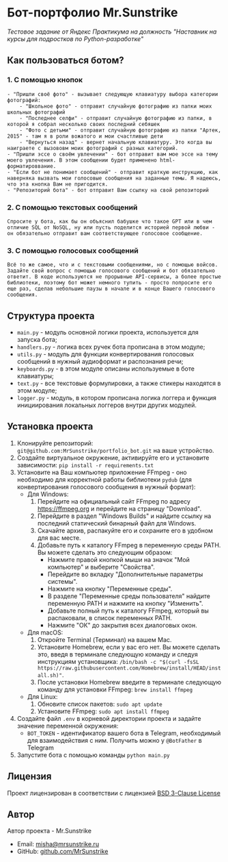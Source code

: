 # Бот-портфолио Mr.Sunstrike

_Тестовое задание от Яндекс Практикума на должность "Наставник на курсы для подростков по Python-разработке"_

## Как пользоваться ботом?

### 1. С помощью кнопок
    - "Пришли своё фото" - вызывает следующую клавиатуру выбора категории фотографий:
        - "Школьное фото" - отправит случайную фотографию из папки моих школьных фотографий
        - "Последнее селфи" - отправит случайную фотографию из папки, в которой я собрал несколько своих последний себяшек
        - "Фото с детьми" - отправит случайную фотографию из папки "Артек, 2015" - там я в роли вожатого и мои счастливые дети
        - "Вернуться назад" - вернет начальную клавиатуру. Это когда вы наиграете с вызововм моих фотографий с разных категорий.
    - "Пришли эссе о своём увлечении" - бот отправит вам мое эссе на тему моего увлечения. В этом сообщении будет применено html-форматироввание.
    - "Если бот не понимает сообщений" - отправит краткую инструкцию, как наверняка вызвать мои голосовые сообщения на заданные темы. Я надеюсь, что эта кнопка Вам не пригодится.
    - "Репозиторий бота" - бот отправит Вам ссылку на свой репозиторий
### 2. С помощью текстовых сообщений
    Спросите у бота, как бы он объяснил бабушке что такое GPT или в чем отличие SQL от NoSQL, ну или пусть поделится историей первой любви - он обязательно отправит вам соответствующее голосовое сообщение.
### 3. С помощью голосовых сообщений
    Всё то же самое, что и с текстовыми сообщениями, но с помощью войсов. Задайте свой вопрос с помощью голосового сообщений и бот обязательно ответит. В коде используются не прорывные API-сервисы, а более простые библиотеки, поэтому бот может немного тупить - просто попросите его еще раз, сделав небольшие паузы в начале и в конце Вашего голосового сообщения.

## Структура проекта

- `main.py` - модуль основной логики проекта, используется для запуска бота;
- `handlers.py` - логика всех ручек бота прописана в этом модуле;
- `utils.py` - модуль для функции конвертирования голосовых сообщений в нужный аудиоформат и распознания речи;
- `keyboards.py` - в этом модуле описаны используемые в боте клавиатуры;
- `text.py` - все текстовые формулировки, а также стикеры находятся в этом модуле;
- `logger.py` - модуль, в котором прописана логика логгера и функция инициирования локальных логгеров внутри других модулей.

## Установка проекта

1. Клонируйте репозиторий: `git@github.com:MrSunstrike/portfolio_bot.git` на ваше устройство.
2. Cоздайте виртуальное окружение, активируйте его и установите зависимости: `pip install -r requirements.txt`
3. Установите на Ваш компьютер приложение FFmpeg - оно необходимо для корректной работы библиотеки `pydub` (для конвертирования голосового сообщения в нужный формат):
    - Для Windows:
        1. Перейдите на официальный сайт FFmpeg по адресу https://ffmpeg.org и перейдите на страницу "Download".
        2. Перейдите в раздел "Windows Builds" и найдите ссылку на последний статический бинарный файл для Windows.
        3. Скачайте архив, распакуйте его и сохраните его в удобном для вас месте.
        4. Добавьте путь к каталогу FFmpeg в переменную среды PATH. Вы можете сделать это следующим образом:
            - Нажмите правой кнопкой мыши на значок "Мой компьютер" и выберите "Свойства".
            - Перейдите во вкладку "Дополнительные параметры системы".
            - Нажмите на кнопку "Переменные среды".
            - В разделе "Переменные среды пользователя" найдите переменную PATH и нажмите на кнопку "Изменить".
            - Добавьте полный путь к каталогу FFmpeg, который вы распаковали, в список переменных PATH.
            - Нажмите "ОК" до закрытия всех диалоговых окон.
    - Для macOS:
        1. Откройте Terminal (Терминал) на вашем Mac.
        2. Установите Homebrew, если у вас его нет. Вы можете сделать это, введя в терминале следующую команду и следуя инструкциям установщика: `/bin/bash -c "$(curl -fsSL https://raw.githubusercontent.com/Homebrew/install/HEAD/install.sh)"`.
        3. После установки Homebrew введите в терминале следующую команду для установки FFmpeg: `brew install ffmpeg`
    - Для Linux:
        1. Обновите список пакетов: `sudo apt update`
        2. Установите FFmpeg: `sudo apt install ffmpeg`
4. Создайте файл `.env` в корневой директории проекта и задайте значение переменной окружения:
    - `BOT_TOKEN` - идентификатор вашего бота в Telegram, необходимый для взаимодействия с ним. Получить можно у `@BotFather` в Telegram
5. Запустите бота с помощью команды `python main.py`

## Лицензия

Проект лицензирован в соответствии с лицензией [BSD 3-Clause License](https://opensource.org/licenses/BSD-3-Clause)

## Автор

Автор проекта - Mr.Sunstrike

  - Email: misha@mrsunstrike.ru
  - GitHub: [github.com/MrSunstrike](https://github.com/MrSunstrike)